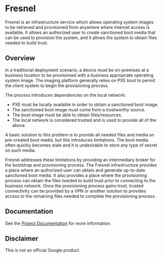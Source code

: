# Fresnel

Fresnel is an infrastructure service which allows operating system images to be
retrieved and provisioned from anywhere where internet access is available. It
allows an authorized user to create sanctioned boot media that can be used to
provision the system, and it allows the system to obtain files needed to build
trust.

## Overview

In a traditional deployment scenario, a device must be on-premises at a
business location to be provisioned with a business appropriate operating system
image. The imaging platform generally relies on PXE boot to permit the client
system to begin the provisioning process.

The process introduces dependencies on the local network:

*   PXE must be locally available in order to obtain a sanctioned boot image.
*   The sanctioned boot image must come from a trustworthy source.
*   The boot image must be able to obtain files/resources.
*   The local network is considered trusted and is used to provide all of the
    above.

A basic solution to this problem is to provide all needed files and media on
pre-created boot media, but this introduces limitations. The boot media often
quickly becomes stale and it is undesirable to store any type of secret on
such media.

Fresnel addresses these limitations by providing an intermediary broker for the
bootstrap and provisioning process. The Fresnel infrastructure provides a place
where an authorized user can obtain and generate up-to-date sanctioned boot
media. It also provides a place where the provisioning process can obtain the
files needed to build trust prior to connecting to the business network. Once
the provisioning process gains trust, trusted connectivity can be provided by a
VPN or another solution to provides access to the remaining files needed to
complete the provisioning process.

## Documentation

See the [Project Documentation](doc/index.md) for more information.

## Disclaimer

This is not an official Google product.
